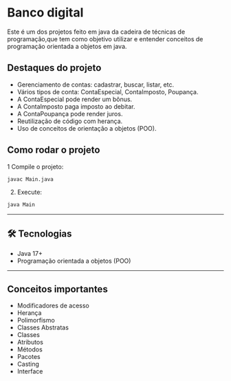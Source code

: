# Banco digital

Este é um dos projetos feito em java da cadeira de técnicas de programação,que tem
como objetivo utilizar e entender conceitos de programação orientada a objetos em java.

## Destaques do projeto

- Gerenciamento de contas: cadastrar, buscar, listar, etc.
- Vários tipos de conta: ContaEspecial, ContaImposto, Poupança.
- A ContaEspecial pode render um bônus.
- A ContaImposto paga imposto ao debitar.
- A ContaPoupança pode render juros.
- Reutilização de código com herança.
- Uso de conceitos de orientação a objetos (POO).

## Como rodar o projeto

1 Compile o projeto:

```bash
javac Main.java
```

2. Execute:

```bash
java Main
```

---

## 🛠️ Tecnologias

- Java 17+
- Programação orientada a objetos (POO)

---

## Conceitos importantes

- Modificadores de acesso
- Herança
- Polimorfismo
- Classes Abstratas
- Classes
- Atributos
- Métodos
- Pacotes
- Casting
- Interface
